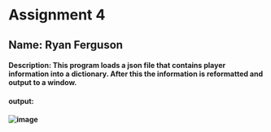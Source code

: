 # Assignment 4

## Name: Ryan Ferguson


#### Description: This program loads a json file that contains player information into a dictionary. After this the information is reformatted and output to a window.



#### output:
#### ![image](https://user-images.githubusercontent.com/55103161/88707654-2c1f8d00-d0d8-11ea-9c96-3e93c4b15b8e.png)
